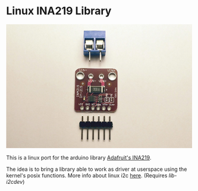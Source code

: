 # Linux INA219 Library

<img src="assets/board.jpg" width="500px" />

This is a linux port for the arduino library [Adafruit's INA219](https://github.com/adafruit/Adafruit_INA219).

The idea is to bring a library able to work as driver at userspace using the kernel's posix functions. More info about linux i2c [here](https://www.kernel.org/doc/html/latest/i2c/dev-interface.html). (Requires *lib-i2cdev*)
